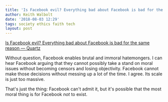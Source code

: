 ```yaml
---
title: 'Is Facebook evil? Everything bad about Facebook is bad for the same reason — Quartz'
author: Keith Walbolt
date: '2018-08-03 12:29'
tags: society ethics faith tech
layout: post
---
```


[Is Facebook evil? Everything bad about Facebook is bad for the same reason — Quartz](https://qz.com/1342757/everything-bad-about-facebook-is-bad-for-the-same-reason/)

Without question, Facebook enables brutal and immoral hatemongers. I can hear Facebook arguing that they cannot possibly take a stand on moral issues without becoming censors and losing objectivity. Facebook cannot make those decisions without messing up a lot of the time. I agree. Its scale is just too massive.

That's just the thing: Facebook can't admit it, but it's possible that the most moral thing is for Facebook *not* to exist.
